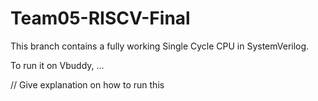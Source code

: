 # Team05-RISCV-Final

This branch contains a fully working Single Cycle CPU in SystemVerilog.

To run it on Vbuddy, ...

// Give explanation on how to run this





